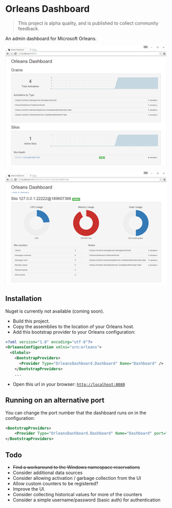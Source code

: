 # Orleans Dashboard

> This project is alpha quality, and is published to collect community feedback.

An admin dashboard for Microsoft Orleans.

![](screenshots/dashboard.png)

![](screenshots/silo.png)

## Installation

Nuget is currently not available (coming soon).

* Build this project.
* Copy the assemblies to the location of your Orleans host.
* Add this bootstrap provider to your Orleans configuration:

```xml
<?xml version="1.0" encoding="utf-8"?>
<OrleansConfiguration xmlns="urn:orleans">
  <Globals>
    <BootstrapProviders>
      <Provider Type="OrleansDashboard.Dashboard" Name="Dashboard" />
    </BootstrapProviders>
    ...
```

* Open this url in your browser: [`http://localhost:8080`](http://localhost:8080)

## Running on an alternative port

You can change the port number that the dashboard runs on in the configuration:

```xml
<BootstrapProviders>
    <Provider Type="OrleansDashboard.Dashboard" Name="Dashboard" port="1234" />
</BootstrapProviders>
```

## Todo

* ~~Find a workaround to the Windows namespace reservations~~
* Consider additional data sources
* Consider allowing activation / garbage collection from the UI
* Allow custom counters to be registered?
* Improve the UI.
* Consider collecting historical values for more of the counters
* Consider a simple username/password (basic auth) for authentication
